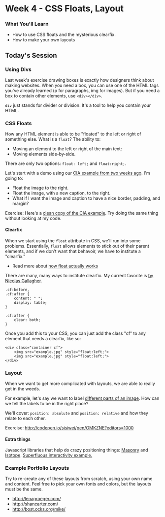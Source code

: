 # Week 4 - CSS Floats, Layout

### What You'll Learn
* How to use CSS floats and the mysterious clearfix.
* How to make your own layouts

## Today's Session

### Using Divs

Last week's exercise drawing boxes is exactly how designers think about making websites. When you need a box, you can use one of the HTML tags you've already learned (p for paragraphs, img for images). But if you need a box to contain other elements, use `<div></div>`.

`div` just stands for divider or division. It's a tool to help you contain your HTML.

### CSS Floats

How any HTML element is able to be "floated" to the left or right of something else. What is a `float`? The ability to:

- Moving an element to the left or right of the main text:
- Moving elements side-by-side.

There are only two options: `float: left;` and `float:right;`.

Let's start with a demo using our [CIA example from two weeks ago](http://codepen.io/sisiwei/pen/Veoxjz?editors=1100). I'm going to:

- Float the image to the right.
- Float the image, with a new caption, to the right.
- What if I want the image and caption to have a nice border, padding, and margin?

Exercise: Here's a [clean copy of the CIA example](http://codepen.io/sisiwei/pen/YwmLQY?editors=1100). Try doing the same thing without looking at my code.

<!-- In-class demos: [Just floats](http://codepen.io/anon/pen/Byxzzx) and [Cymbols](http://codepen.io/anon/pen/gbzMLv). -->

#### Clearfix

When we start using the `float` attribute in CSS, we'll run into some problems. Essentially, `float` allows elements to stick out of their parent elements, and if we don't want that behavoir, we have to institute a "clearfix."
- Read more about [how float actually works](http://complexspiral.com/publications/containing-floats/)

There are many, many ways to institute clearfix. My current favorite is [by Nicolas Gallagher](http://nicolasgallagher.com/micro-clearfix-hack/).

```
.cf:before,
.cf:after {
    content: " ";
    display: table;
}

.cf:after {
    clear: both;
}
```

Once you add this to your CSS, you can just add the class "cf" to any element that needs a clearfix, like so:

```
<div class="container cf">
    <img src="example.jpg" style="float:left;">
    <img src="example.jpg" style="float:left;">
</div>
```

### Layout

When we want to get more complicated with layouts, we are able to really get in the weeds.

For example, let's say we want to label [different parts of an image](http://codepen.io/sisiwei/pen/yemjMB?editors=1100). How can we tell the labels to be in the right place?

We'll cover: `position: absolute` and `position: relative` and how they relate to each other.

Exercise: http://codepen.io/sisiwei/pen/OMKZNE?editors=1000

#### Extra things

Javascript libraries that help do crazy positioning things: [Masonry](http://masonry.desandro.com/) and [Isotope](http://isotope.metafizzy.co/). [Superfluous interactivity example.](http://www.propublica.org/nerds/item/why-develop-in-the-newsroom)

### Example Portfolio Layouts
Try to re-create any of these layouts from scratch, using your own name and content. Feel free to pick your own fonts and colors, but the layouts must be the same.

- http://lenagroeger.com/
- http://shancarter.com/
- http://bost.ocks.org/mike/

